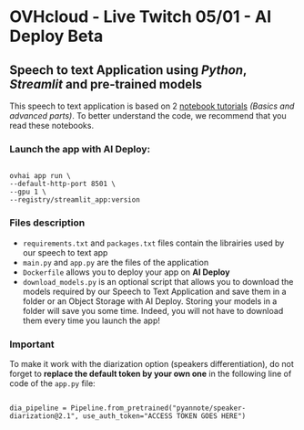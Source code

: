 # OVHcloud - Live Twitch 05/01 - AI Deploy Beta

## Speech to text Application using *Python*, *Streamlit* and pre-trained models

This speech to text application is based on 2 [notebook tutorials](https://github.com/ovh/ai-training-examples/tree/main/notebooks/natural-language-processing/speech-to-text/conda) *(Basics and advanced parts)*. To better understand the code, we recommend that you read these notebooks.

### Launch the app with AI Deploy:
<code>
ovhai app run \
--default-http-port 8501 \
--gpu 1 \
--registry/streamlit_app:version
</code>


### Files description
- `requirements.txt` and `packages.txt` files contain the librairies used by our speech to text app
- `main.py` and `app.py` are the files of the application
- `Dockerfile` allows you to deploy your app on **AI Deploy**
- `download_models.py` is an optional script that allows you to download the models required by our Speech to Text Application and save them in a folder or an Object Storage with AI Deploy.
Storing your models in a folder will save you some time. Indeed, you will not have to download them every time you launch the app!

### Important
To make it work with the diarization option (speakers differentiation), do not forget to **replace the default token by your own one** in the following line of code of the `app.py` file:

<code>
dia_pipeline = Pipeline.from_pretrained("pyannote/speaker-diarization@2.1", use_auth_token="ACCESS TOKEN GOES HERE")
</code>



